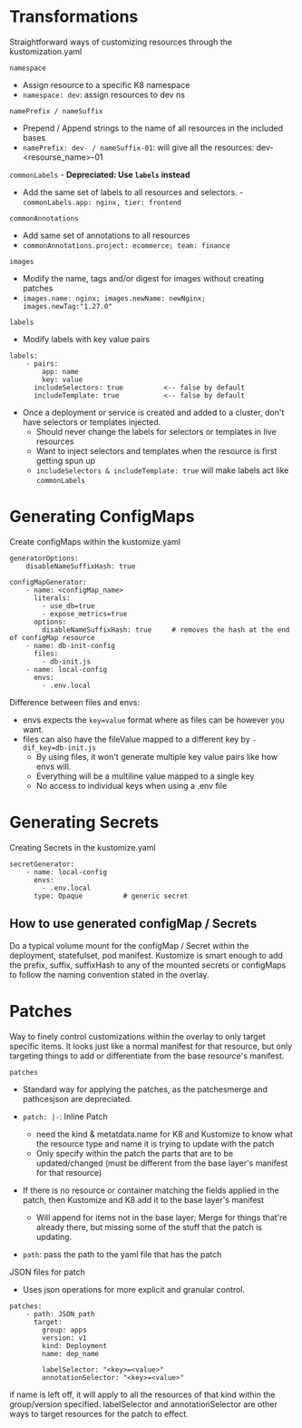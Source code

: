 # Transformations
Straightforward ways of customizing resources through the kustomization.yaml

`namespace`
- Assign resource to a specific K8 namespace
- `namespace: dev`: assign resources to dev ns

`namePrefix / nameSuffix`
- Prepend / Append strings to the name of all resources in the included bases
- `namePrefix: dev- / nameSuffix-01`: will give all the resources: dev-<resourse_name>-01

`commonLabels` - **Depreciated: Use `labels` instead**
- Add the same set of labels to all resources and selectors.
-`commonLabels.app: nginx, tier: frontend`

`commonAnnotations`
- Add same set of annotations to all resources
- `commonAnnotations.project: ecommerce; team: finance`

`images`
- Modify the name, tags and/or digest for images without creating patches
- `images.name: nginx; images.newName: newNginx; images.newTag:"1.27.0"`

`labels`
- Modify labels with key value pairs 
```
labels:
    - pairs:
        app: name
        key: value
      includeSelectors: true          <-- false by default
      includeTemplate: true           <-- false by default
```
- Once a deployment or service is created and added to a cluster, don't have selectors or templates injected.
    - Should never change the labels for selectors or templates in live resources
    - Want to inject selectors and templates when the resource is first getting spun up
    - `includeSelectors & includeTemplate: true` will make labels act like `commonLabels` 

# Generating ConfigMaps
Create configMaps within the kustomize.yaml

```
generatorOptions:
    disableNameSuffixHash: true

configMapGenerator:
    - name: <configMap_name>
      literals:
        - use_db=true
        - expose_metrics=true
      options:
        disableNameSuffixHash: true     # removes the hash at the end of configMap resource
    - name: db-init-config
      files:
        - db-init.js
    - name: local-config
      envs:
        - .env.local
```

Difference between files and envs:
- envs expects the `key=value` format where as files can be however you want.
- files can also have the fileValue mapped to a different key by `- dif_key=db-init.js`
    - By using files, it won't generate multiple key value pairs like how envs will.
    - Everything will be a multiline value mapped to a single key
    - No access to individual keys when using a .env file

# Generating Secrets
Creating Secrets in the kustomize.yaml

```
secretGenerator:
    - name: local-config
      envs:
        - .env.local
      type: Opaque          # generic secret
```

## How to use generated configMap / Secrets 
Do a typical volume mount for the configMap / Secret within the deployment, statefulset, pod manifest. 
Kustomize is smart enough to add the prefix, suffix, suffixHash to any of the mounted secrets or configMaps to follow the naming convention stated in the overlay.


# Patches
Way to finely control customizations within the overlay to only target specific items. It looks just like a normal manifest for that resource, but only targeting things to add or differentiate from the base resource's manifest.

`patches`
- Standard way for applying the patches, as the patchesmerge and pathcesjson are depreciated.
- `patch: |-`: Inline Patch
    - need the kind & metatdata.name for K8 and Kustomize to know what the resource type and name it is trying to update with the patch
    - Only specify within the patch the parts that are to be updated/changed (must be different from the base layer's manifest for that resource)
- If there is no resource or container matching the fields applied in the patch, then Kustomize and K8 add it to the base layer's manifest
    - Will append for items not in the base layer; Merge for things that're already there, but missing some of the stuff that the patch is updating.

- `path`: pass the path to the yaml file that has the patch

JSON files for patch
- Uses json operations for more explicit and granular control.
```
patches:
    - path: JSON_path
      target:
        group: apps
        version: v1
        kind: Deployment
        name: dep_name

        labelSelector: "<key>=<value>"
        annotationSelector: "<key>=<value>"
```
if name is left off, it will apply to all the resources of that kind within the group/version specified. 
labelSelector and annotationSelector are other ways to target resources for the patch to effect.
